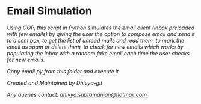 # Email Simulation

*Using OOP, this script in Python simulates the email client (inbox preloaded with few emails) by giving the user the option to compose email and send it to a sent box, to get the list of unread mails and read them, to mark the email as spam or delete them, to check for new emails which works by populating the inbox with a random fake email each time the user checks for new emails.*

*Copy email.py from this folder and execute it.*

*Created and Maintained by Dhivya-git*

*Any queries contact: dhivya.subramanian@hotmail.com*